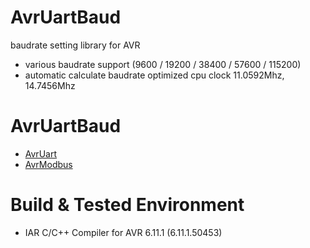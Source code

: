 # AvrUartBaud
baudrate setting library for AVR

- various baudrate support (9600 / 19200 / 38400 / 57600 / 115200)
- automatic calculate baudrate optimized cpu clock 11.0592Mhz, 14.7456Mhz

# AvrUartBaud
- [AvrUart](https://github.com/TimerOverflow/AvrUart)
- [AvrModbus](https://github.com/TimerOverflow/AvrModbus)

# Build & Tested Environment
- IAR C/C++ Compiler for AVR 6.11.1 (6.11.1.50453)
